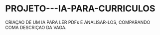 # PROJETO---IA-PARA-CURRICULOS
CRIAÇAO DE UM IA PARA LER PDFs E ANALISAR-LOS, COMPARANDO COMA DESCRIÇAO DA VAGA.
